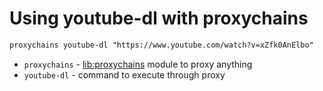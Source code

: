 # Using youtube-dl with proxychains

```txt
proxychains youtube-dl "https://www.youtube.com/watch?v=xZfk0AnElbo"
```

- `proxychains` - [lib:proxychains](/proxychains/how-to-install-proxychains-on-ubuntu-ubuntuversion) module to proxy anything
- `youtube-dl` - command to execute through proxy


